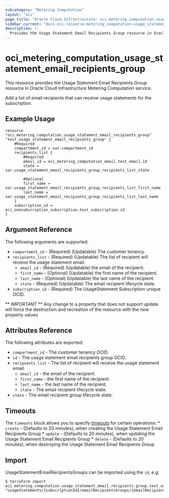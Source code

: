 ```yaml
---
subcategory: "Metering Computation"
layout: "oci"
page_title: "Oracle Cloud Infrastructure: oci_metering_computation_usage_statement_email_recipients_group"
sidebar_current: "docs-oci-resource-metering_computation-usage_statement_email_recipients_group"
description: |-
  Provides the Usage Statement Email Recipients Group resource in Oracle Cloud Infrastructure Metering Computation service
---
```


# oci_metering_computation_usage_statement_email_recipients_group
This resource provides the Usage Statement Email Recipients Group resource in Oracle Cloud Infrastructure Metering Computation service.

Add a list of email recipients that can receive usage statements for the subscription.


## Example Usage

```hcl
resource "oci_metering_computation_usage_statement_email_recipients_group" "test_usage_statement_email_recipients_group" {
	#Required
	compartment_id = var.compartment_id
	recipients_list {
		#Required
		email_id = oci_metering_computation_email.test_email.id
		state = var.usage_statement_email_recipients_group_recipients_list_state

		#Optional
		first_name = var.usage_statement_email_recipients_group_recipients_list_first_name
		last_name = var.usage_statement_email_recipients_group_recipients_list_last_name
	}
	subscription_id = oci_onesubscription_subscription.test_subscription.id
}
```

## Argument Reference

The following arguments are supported:

* `compartment_id` - (Required) (Updatable) The customer tenancy.
* `recipients_list` - (Required) (Updatable) The list of recipient will receive the usage statement email.
	* `email_id` - (Required) (Updatable) the email of the recipient.
	* `first_name` - (Optional) (Updatable) the first name of the recipient.
	* `last_name` - (Optional) (Updatable) the last name of the recipient.
	* `state` - (Required) (Updatable) The email recipient lifecycle state.
* `subscription_id` - (Required) The UsageStatement Subscription unique OCID.


** IMPORTANT **
Any change to a property that does not support update will force the destruction and recreation of the resource with the new property values

## Attributes Reference

The following attributes are exported:

* `compartment_id` - The customer tenancy OCID.
* `id` - The usage statement email recipients group OCID.
* `recipients_list` - The list of recipient will receive the usage statement email.
	* `email_id` - the email of the recipient.
	* `first_name` - the first name of the recipient.
	* `last_name` - the last name of the recipient.
	* `state` - The email recipient lifecycle state.
* `state` - The email recipient group lifecycle state.

## Timeouts

The `timeouts` block allows you to specify [timeouts](https://registry.terraform.io/providers/oracle/oci/latest/docs/guides/changing_timeouts) for certain operations:
	* `create` - (Defaults to 20 minutes), when creating the Usage Statement Email Recipients Group
	* `update` - (Defaults to 20 minutes), when updating the Usage Statement Email Recipients Group
	* `delete` - (Defaults to 20 minutes), when destroying the Usage Statement Email Recipients Group


## Import

UsageStatementEmailRecipientsGroups can be imported using the `id`, e.g.

```
$ terraform import oci_metering_computation_usage_statement_email_recipients_group.test_usage_statement_email_recipients_group "usageStatements/{subscriptionId}/emailRecipientsGroups/{emailRecipientsGroupId}/compartmentId/{compartmentId}" 
```


